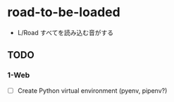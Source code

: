 # road-to-be-loaded
- L/Road すべてを読み込む音がする

## TODO
### 1-Web
- [ ] Create Python virtual environment (pyenv, pipenv?)
